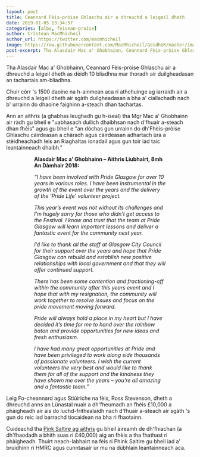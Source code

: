 ```yaml
---
layout: post
title: Ceannard Fèis-pròise Ghlaschu air a dhreuchd a leigeil dheth
date: 2019-01-05 13:34:57
categories: [alba, feisean-proise]
author: Crìstean MacMhìcheil
author_url: https://twitter.com/macmhicheil
image: https://raw.githubusercontent.com/MacMhicheil/GeidhUK/master/images/2018-10-09-ceannard-feis-proise-ghlaschu-air-a-dhreuchd-a-leigeil-dheth.png
post-excerpt: Tha Alasdair Mac a' Ghobhainn, Ceannard Fèis-pròise Ghlaschu air a dhreuchd a leigeil dheth as dèidh 10 bliadhna mar thoradh air duilgheadasan an tachartais am-bliadhna.
---
```


Tha Alasdair Mac a' Ghobhainn, Ceannard Fèis-pròise Ghlaschu air a dhreuchd a leigeil dheth as dèidh 10 bliadhna mar thoradh air duilgheadasan an tachartais am-bliadhna.

Chuir còrr 's 1500 daoine na h-ainmean aca ri athchuinge ag iarraidh air a dhreuchd a leigeil dheth air sgàth duilgheadasan a bha a' ciallachadh nach b' urrainn do dhaoine faighinn a-steach dhan tachartas.

Ann an aithris (a ghabhas leughadh gu h-ìseal) tha Mgr Mac a' Ghobhainn air ràdh gu bheil e "uabhasach duilich dhaibhsan nach d'fhuair a-steach dhan fhèis" agus gu bheil e "an dòchas gun urrainn do dh'Fhèis-pròise Ghlaschu càirdeasan a chàradh agus càirdeasan adhartach ùra a stèidheachadh leis an Riaghaltas ionadail agus gun toir iad taic leantainneach dhaibh."

<div style="margin: 0px 75px 0px 75px">
<strong>Alasdair Mac a' Ghobhainn – Aithris Liubhairt, 8mh An Dàmhair 2018:</strong>

<em>“I have been involved with Pride Glasgow for over 10 years in various roles. I have been instrumental in the growth of the event over the years and the delivery of the ‘Pride Life’ volunteer project.

This year’s event was not without its challenges and I’m hugely sorry for those who didn’t get access to the Festival. I know and trust that the team at Pride Glasgow will learn important lessons and deliver a fantastic event for the community next year.

I’d like to thank all the staff at Glasgow City Council for their support over the years and hope that Pride Glasgow can rebuild and establish new positive relationships with local government and that they will offer continued support.

There has been some contention and fractioning-off within the community after this years event and I hope that with my resignation, the community will work together to resolve issues and focus on the pride movement moving forward.

Pride will always hold a place in my heart but I have decided it’s time for me to hand over the rainbow baton and provide opportunities for new ideas and fresh enthusiasm.

I have had many great opportunities at Pride and have been privileged to work along side thousands of passionate volunteers. I wish the current volunteers the very best and would like to thank them for all of the support and the kindness they have shown me over the years – you’re all amazing and a fantastic team.”</em>
</div>

Leig Fo-cheannard agus Stiùiriche na fèis, Ross Stevenson, dheth a dhreuchd anns an Lùnastal nuair a dh'fheumadh an fhèis £10,000 a phàigheadh air ais do luchd-frithealaidh nach d'fhuair a-steach air sgàth 's gun do reic iad barrachd tiocaidean na bha ri fhaotainn.

Cuideachd tha [Pink Saltire ag aithris](https://pinksaltire.com/2018/10/08/pride-glasgow-ceo-quits/) gu bheil àireamh de dh'fhiachan (a dh'fhaodadh a bhith suas ri £40,000) aig an fhèis a tha fhathast ri phàigheadh. Thuirt neach-labhairt na fèis ri Phink Saltire gu bheil iad a' bruidhinn ri HMRC agus cunntasair ùr mu na dùbhlain leantainneach aca.

